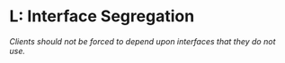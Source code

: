 # L: Interface Segregation

###### Clients should not be forced to depend upon interfaces that they do not use.



